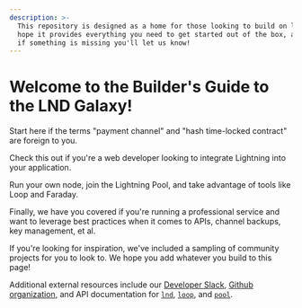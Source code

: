 ```yaml
---
description: >-
  This repository is designed as a home for those looking to build on lnd. We
  hope it provides everything you need to get started out of the box, and that
  if something is missing you'll let us know!
---
```


# Welcome to the Builder's Guide to the LND Galaxy!

Start here if the terms "payment channel" and "hash time-locked contract" are foreign to you.

Check this out if you're a web developer looking to integrate Lightning into your application.

Run your own node, join the Lightning Pool, and take advantage of tools like Loop and Faraday.

Finally, we have you covered if you're running a professional service and want to leverage best practices when it comes to APIs, channel backups, key management, et al.

If you're looking for inspiration, we've included a sampling of community projects for you to look to. We hope you add whatever you build to this page!

Additional external resources include our [Developer Slack](https://lightning.engineering/slack.html), [Github organization](https://github.com/lightninglabs), and API documentation for [`lnd`](https://api.lightning.community/), [`loop`](https://lightning.engineering/loopapi/), and [`pool`](https://lightning.engineering/poolapi/).


